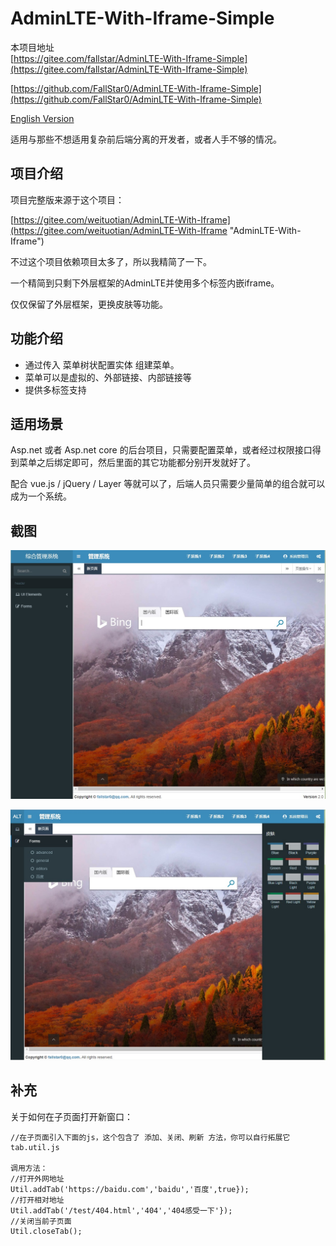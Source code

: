 # AdminLTE-With-Iframe-Simple

本项目地址   
 [https://gitee.com/fallstar/AdminLTE-With-Iframe-Simple](https://gitee.com/fallstar/AdminLTE-With-Iframe-Simple)   

[https://github.com/FallStar0/AdminLTE-With-Iframe-Simple](https://github.com/FallStar0/AdminLTE-With-Iframe-Simple)

[English Version](README.md)

适用与那些不想适用复杂前后端分离的开发者，或者人手不够的情况。

## 项目介绍

项目完整版来源于这个项目：

[https://gitee.com/weituotian/AdminLTE-With-Iframe](https://gitee.com/weituotian/AdminLTE-With-Iframe "AdminLTE-With-Iframe")

不过这个项目依赖项目太多了，所以我精简了一下。

一个精简到只剩下外层框架的AdminLTE并使用多个标签内嵌iframe。

仅仅保留了外层框架，更换皮肤等功能。

## 功能介绍

+ 通过传入 菜单树状配置实体 组建菜单。
+ 菜单可以是虚拟的、外部链接、内部链接等
+ 提供多标签支持

## 适用场景

 Asp.net 或者 Asp.net core 的后台项目，只需要配置菜单，或者经过权限接口得到菜单之后绑定即可，然后里面的其它功能都分别开发就好了。

 配合 vue.js / jQuery / Layer 等就可以了，后端人员只需要少量简单的组合就可以成为一个系统。



## 截图
![](./asset/Shot1.jpg)

![](./asset/Shot2.jpg)

## 补充
关于如何在子页面打开新窗口：
```
//在子页面引入下面的js，这个包含了 添加、关闭、刷新 方法，你可以自行拓展它
tab.util.js

调用方法：
//打开外网地址
Util.addTab('https://baidu.com','baidu','百度',true});
//打开相对地址
Util.addTab('/test/404.html','404','404感受一下'});
//关闭当前子页面
Util.closeTab();
```
